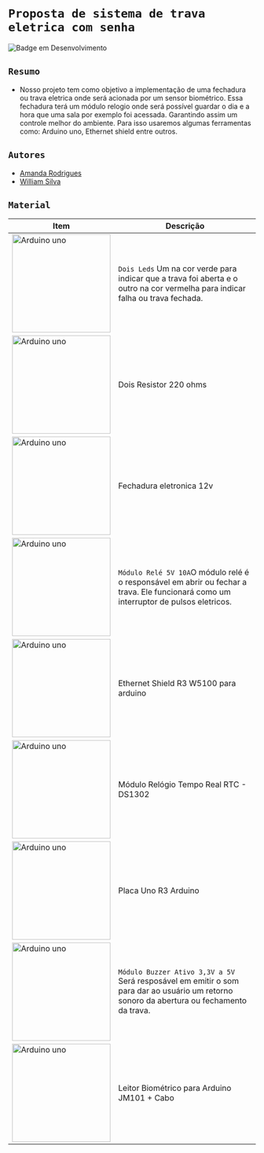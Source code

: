 # `Proposta de sistema de trava eletrica com senha` 
![Badge em Desenvolvimento](http://img.shields.io/static/v1?label=STATUS&message=EM%20DESENVOLVIMENTO&color=GREEN&style=for-the-badge)

## `Resumo` 
- Nosso projeto tem como objetivo a implementação de uma fechadura ou trava eletrica onde será acionada por um sensor biométrico. Essa fechadura terá um módulo relogio onde será possível guardar o dia e a hora que uma sala por exemplo foi acessada. Garantindo assim um controle melhor do ambiente. Para isso usaremos algumas ferramentas como: Arduino uno, Ethernet shield entre outros.

##
## `Autores`
- [Amanda Rodrigues](https://github.com/amanda-rosa)
- [William Silva](https://github.com/William-silva-Developer)

##

## `Material` 

| Item | Descrição |
| --- | --- |
| <img align="center" alt="Arduino uno" height="200" width="200" src="https://www.usinainfo.com.br/1019683-thickbox_default/led-vermelho-5mm-difuso-kit-com-5-unidades.jpg" /> |  `Dois Leds` Um na cor verde para indicar que a trava foi aberta e o outro na cor vermelha para indicar falha ou trava fechada.|
|<img align="center" alt="Arduino uno" height="200" width="200" src="https://upload.wikimedia.org/wikipedia/commons/9/9b/220_ohms_5%25_axial_resistor.jpg" />   | Dois Resistor 220 ohms |
|<img align="center" alt="Arduino uno" height="200" width="200" src="https://ae01.alicdn.com/kf/Hded3f06bbcb34df68a554d66a5f50337t.jpg_220x220.webp_480x480Q90.webp" />| Fechadura eletronica 12v|
|<img align="center" alt="Arduino uno" height="200" width="200" src="https://www.usinainfo.com.br/1017054-thickbox_default/modulo-rele-5v-10a-1-canal-com-optoacoplador.jpg" />| `Módulo Relé 5V 10A`O módulo relé é o responsável em abrir ou fechar a trava. Ele funcionará como um interruptor de pulsos eletricos. |
|<img align="center" alt="Arduino uno" height="200" width="200" src="https://www.usinainfo.com.br/1019675-thickbox_default/ethernet-shield-r3-w5100-para-arduino.jpg" />| Ethernet Shield R3 W5100 para arduino |
| <img align="center" alt="Arduino uno" height="200" width="200" src="https://www.usinainfo.com.br/1021246-thickbox_default/modulo-relogio-tempo-real-rtc-ds1302.jpg" /> | Módulo Relógio Tempo Real RTC - DS1302 |
| <img align="center" alt="Arduino uno" height="200" width="200" src="https://www.usinainfo.com.br/1012957-thickbox_default/placa-uno-r3-arduino-cabo-usb.jpg" /> | Placa Uno R3 Arduino |
| <img align="center" alt="Arduino uno" height="200" width="200" src="https://www.usinainfo.com.br/1014408-thickbox_default/modulo-buzzer-ativo-33v-a-5v-bp19.jpg" /> | `Módulo Buzzer Ativo 3,3V a 5V` Será resposável em emitir o som para dar ao usuário um retorno sonoro da abertura ou fechamento da trava. |
| <img align="center" alt="Arduino uno" height="200" width="200" src="https://www.usinainfo.com.br/1017451-thickbox_default/leitor-biometrico-para-arduino-jm101-cabo.jpg" /> | Leitor Biométrico para Arduino JM101 + Cabo |
